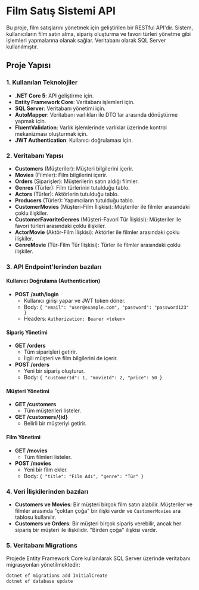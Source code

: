 # Film Satış Sistemi API

Bu proje, film satışlarını yönetmek için geliştirilen bir RESTful API'dir. Sistem, kullanıcıların film satın alma, sipariş oluşturma ve favori türleri yönetme gibi işlemleri yapmalarına olanak sağlar. Veritabanı olarak SQL Server kullanılmıştır.

## Proje Yapısı

### 1. Kullanılan Teknolojiler

- **.NET Core 5**: API geliştirme için.
- **Entity Framework Core**: Veritabanı işlemleri için.
- **SQL Server**: Veritabanı yönetimi için.
- **AutoMapper**: Veritabanı varlıkları ile DTO'lar arasında dönüştürme yapmak için.
- **FluentValidation**: Varlık işlemlerinde varlıklar üzerinde kontrol mekanizması oluşturmak için.
- **JWT Authentication**: Kullanıcı doğrulaması için.

### 2. Veritabanı Yapısı

- **Customers** (Müşteriler): Müşteri bilgilerini içerir.
- **Movies** (Filmler): Film bilgilerini içerir.
- **Orders** (Siparişler): Müşterilerin satın aldığı filmler.
- **Genres** (Türler): Film türlerinin tutulduğu tablo.
- **Actors** (Türler): Aktörlerin tutulduğu tablo.
- **Producers** (Türler): Yapımcıların tutulduğu tablo.
- **CustomerMovies** (Müşteri-Film İlişkisi): Müşteriler ile filmler arasındaki çoklu ilişkiler.
- **CustomerFavoriteGenres** (Müşteri-Favori Tür İlişkisi): Müşteriler ile favori türleri arasındaki çoklu ilişkiler.
- **ActorMovie** (Aktör-Film İlişkisi): Aktörler ile filmler arasındaki çoklu ilişkiler.
- **GenreMovie** (Tür-Film Tür İlişkisi): Türler ile filmler arasındaki çoklu ilişkiler.

### 3. API Endpoint'lerinden bazıları

#### **Kullanıcı Doğrulama (Authentication)**

- **POST /auth/login**
  - Kullanıcı girişi yapar ve JWT token döner.
  - Body: `{ "email": "user@example.com", "password": "password123" }`
  - Headers: `Authorization: Bearer <token>`

#### **Sipariş Yönetimi**

- **GET /orders**
  - Tüm siparişleri getirir.
  - İlgili müşteri ve film bilgilerini de içerir.
- **POST /orders**
  - Yeni bir sipariş oluşturur.
  - Body: `{ "customerId": 1, "movieId": 2, "price": 50 }`

#### **Müşteri Yönetimi**

- **GET /customers**
  - Tüm müşterileri listeler.
- **GET /customers/{id}**
  - Belirli bir müşteriyi getirir.

#### **Film Yönetimi**

- **GET /movies**
  - Tüm filmleri listeler.
- **POST /movies**
  - Yeni bir film ekler.
  - Body: `{ "title": "Film Adı", "genre": "Tür" }`

### 4. Veri İlişkilerinden bazıları

- **Customers ve Movies**: Bir müşteri birçok film satın alabilir. Müşteriler ve filmler arasında "çoktan çoğa" bir ilişki vardır ve `CustomerMovies` ara tablosu kullanılır.
- **Customers ve Orders**: Bir müşteri birçok sipariş verebilir, ancak her sipariş bir müşteri ile ilişkilidir. "Birden çoğa" ilişkisi vardır.

### 5. Veritabanı Migrations

Projede Entity Framework Core kullanılarak SQL Server üzerinde veritabanı migrasyonları yönetilmektedir:

```bash
dotnet ef migrations add InitialCreate
dotnet ef database update
```
